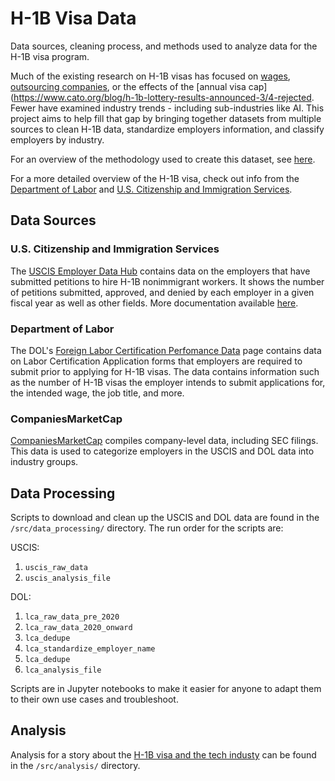 # H-1B Visa Data
Data sources, cleaning process, and methods used to analyze data for the H-1B visa program.

Much of the existing research on H-1B visas has focused on [wages](https://nfap.com/wp-content/uploads/2020/10/Analysis-of-DOL-H-1B-Wage-Rule.NFAP-Policy-Brief.October-2020.pdf), [outsourcing companies](https://www.epi.org/blog/the-biden-administration-can-stop-h-1b-visas-from-fueling-outsourcing-half-of-the-top-30-h-1b-employers-were-outsourcing-firms-in-2021/), or the effects of the [annual visa cap](https://www.cato.org/blog/h-1b-lottery-results-announced-3/4-rejected. Fewer have examined industry trends - including sub-industries like AI. This project aims to help fill that gap by bringing together datasets from multiple sources to clean H-1B data, standardize employers information, and classify employers by industry.

For an overview of the methodology used to create this dataset, see [here](https://www.nikhilgahlawat.com/projects/h1b-tech-methodology/).

For a more detailed overview of the H-1B visa, check out info from the [Department of Labor](https://www.dol.gov/agencies/whd/immigration/h1b) and [U.S. Citizenship and Immigration Services](https://www.uscis.gov/working-in-the-united-states/h-1b-specialty-occupations).

## Data Sources
### U.S. Citizenship and Immigration Services
The [USCIS Employer Data Hub](https://www.uscis.gov/tools/reports-and-studies/h-1b-employer-data-hub) contains data on the employers that have submitted petitions to hire H-1B nonimmigrant workers. It shows the number of petitions submitted, approved, and denied by each employer in a given fiscal year as well as other fields. More documentation available [here](https://www.uscis.gov/tools/reports-and-studies/h-1b-employer-data-hub/understanding-our-h-1b-employer-data-hub).

### Department of Labor
The DOL's [Foreign Labor Certification Perfomance Data](https://www.dol.gov/agencies/eta/foreign-labor/performance) page contains data on Labor Certification Application forms that employers are required to submit prior to applying for H-1B visas. The data contains information such as the number of H-1B visas the employer intends to submit applications for, the intended wage, the job title, and more.

### CompaniesMarketCap
[CompaniesMarketCap](https://companiesmarketcap.com/) compiles company-level data, including SEC filings. This data is used to categorize employers in the USCIS and DOL data into industry groups.

## Data Processing
Scripts to download and clean up the USCIS and DOL data are found in the `/src/data_processing/` directory. The run order for the scripts are:

USCIS:
1. `uscis_raw_data`
2. `uscis_analysis_file`

DOL:
1. `lca_raw_data_pre_2020`
2. `lca_raw_data_2020_onward`
3. `lca_dedupe`
4. `lca_standardize_employer_name`
5. `lca_dedupe`
6. `lca_analysis_file`

Scripts are in Jupyter notebooks to make it easier for anyone to adapt them to their own use cases and troubleshoot.

## Analysis
Analysis for a story about the [H-1B visa and the tech industy](https://www.nikhilgahlawat.com/projects/h1b-tech/) can be found in the `/src/analysis/` directory.

